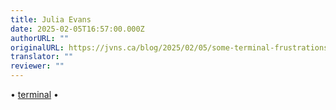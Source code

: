 ```yaml
---
title: Julia Evans
date: 2025-02-05T16:57:00.000Z
authorURL: ""
originalURL: https://jvns.ca/blog/2025/02/05/some-terminal-frustrations/
translator: ""
reviewer: ""
---
```


• [terminal][1] •

<!-- more -->

[1]: /categories/terminal